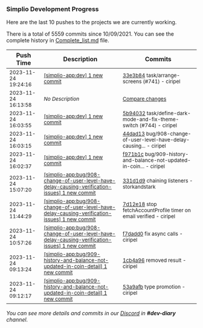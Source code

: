 
### Simplio Development Progress

Here are the last 10 pushes to the projects we are currently working.

There is a total of 5559 commits since 10/09/2021. You can see the complete history in
 [Complete_list.md](Complete_list.md) file.

| Push Time | Description | Commits |
| --- | --- | --- |
| <sub>2023-11-24 19:24:16</sub> | <sub>[[simplio-app:dev] 1 new commit](https://github.com/SimplioOfficial/simplio-app/commit/33e3b846bf666598e7dbc36263bae84359be3f50)</sub> | <sub>[33e3b84](https://github.com/SimplioOfficial/simplio-app/commit/33e3b846bf666598e7dbc36263bae84359be3f50) task/arrange-screens (#741) - ciripel</sub> |
| <sub>2023-11-24 16:13:58</sub> | <sub>_No Description_</sub> | <sub>[Compare changes](https://github.com/SimplioOfficial/simplio-app/compare/7cb650762d3a...f771c46cc22f)</sub> |
| <sub>2023-11-24 16:03:55</sub> | <sub>[[simplio-app:dev] 1 new commit](https://github.com/SimplioOfficial/simplio-app/commit/5b94032b45cc0add461337686f45e0d428f294fe)</sub> | <sub>[5b94032](https://github.com/SimplioOfficial/simplio-app/commit/5b94032b45cc0add461337686f45e0d428f294fe) task/define-dark-mode-and-fix-theme-switch (#744) - ciripel</sub> |
| <sub>2023-11-24 16:03:15</sub> | <sub>[[simplio-app:dev] 1 new commit](https://github.com/SimplioOfficial/simplio-app/commit/44dad1372cf6ca23b2a41a2a6c6e48e21976ffda)</sub> | <sub>[44dad13](https://github.com/SimplioOfficial/simplio-app/commit/44dad1372cf6ca23b2a41a2a6c6e48e21976ffda) bug/908-change-of-user-level-have-delay-causing... - ciripel</sub> |
| <sub>2023-11-24 16:02:37</sub> | <sub>[[simplio-app:dev] 1 new commit](https://github.com/SimplioOfficial/simplio-app/commit/f971b1c72bb1eed96046c4ef56fafd0c3feef193)</sub> | <sub>[f971b1c](https://github.com/SimplioOfficial/simplio-app/commit/f971b1c72bb1eed96046c4ef56fafd0c3feef193) bug/909-history-and-balance-not-updated-in-coin... - ciripel</sub> |
| <sub>2023-11-24 15:07:20</sub> | <sub>[[simplio-app:bug/908-change-of-user-level-have-delay-causing-verification-issues] 1 new commit](https://github.com/SimplioOfficial/simplio-app/commit/331d1d9dfd62854cae3fd1bc8d760bfa3e33e662)</sub> | <sub>[331d1d9](https://github.com/SimplioOfficial/simplio-app/commit/331d1d9dfd62854cae3fd1bc8d760bfa3e33e662) chaining listeners - storkandstark</sub> |
| <sub>2023-11-24 11:44:29</sub> | <sub>[[simplio-app:bug/908-change-of-user-level-have-delay-causing-verification-issues] 1 new commit](https://github.com/SimplioOfficial/simplio-app/commit/7d12e18c82d6047b2f79585961a7ec53073567f4)</sub> | <sub>[7d12e18](https://github.com/SimplioOfficial/simplio-app/commit/7d12e18c82d6047b2f79585961a7ec53073567f4) stop fetchAccountProfile timer on email verified - ciripel</sub> |
| <sub>2023-11-24 10:57:26</sub> | <sub>[[simplio-app:bug/908-change-of-user-level-have-delay-causing-verification-issues] 1 new commit](https://github.com/SimplioOfficial/simplio-app/commit/f7dadd03ff104db4c53a3290bf5ad9844f96fdb3)</sub> | <sub>[f7dadd0](https://github.com/SimplioOfficial/simplio-app/commit/f7dadd03ff104db4c53a3290bf5ad9844f96fdb3) fix async calls - ciripel</sub> |
| <sub>2023-11-24 09:13:24</sub> | <sub>[[simplio-app:bug/909-history-and-balance-not-updated-in-coin-detail] 1 new commit](https://github.com/SimplioOfficial/simplio-app/commit/1cb4a965e163d377f92fd0a8507405eaf227b166)</sub> | <sub>[1cb4a96](https://github.com/SimplioOfficial/simplio-app/commit/1cb4a965e163d377f92fd0a8507405eaf227b166) removed result - ciripel</sub> |
| <sub>2023-11-24 09:12:17</sub> | <sub>[[simplio-app:bug/909-history-and-balance-not-updated-in-coin-detail] 1 new commit](https://github.com/SimplioOfficial/simplio-app/commit/53a9afb9d3f137992140df018672868ffabe85cb)</sub> | <sub>[53a9afb](https://github.com/SimplioOfficial/simplio-app/commit/53a9afb9d3f137992140df018672868ffabe85cb) type promotion - ciripel</sub> |

_You can see more details and commits in our [Discord](https://discord.gg/aKhjuwZmdP) in **#dev-diary** channel._
